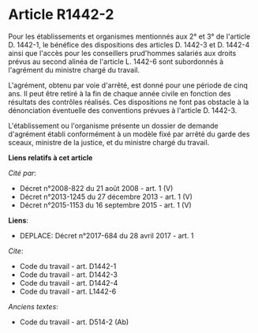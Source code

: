 # Article R1442-2

Pour les établissements et organismes mentionnés aux 2° et 3° de l'article D. 1442-1, le bénéfice des dispositions des
articles D. 1442-3 et D. 1442-4 ainsi que l'accès pour les conseillers prud'hommes salariés aux droits prévus au second
alinéa de l'article L. 1442-6 sont subordonnés à l'agrément du ministre chargé du travail. 

L'agrément, obtenu par voie d'arrêté, est donné pour une période de cinq ans. Il peut être retiré à la fin de chaque année
civile en fonction des résultats des contrôles réalisés. Ces dispositions ne font pas obstacle à la dénonciation éventuelle
des conventions prévues à l'article D. 1442-3. 

L'établissement ou l'organisme présente un dossier de demande d'agrément établi conformément à un modèle fixé par arrêté du
garde des sceaux, ministre de la justice, et du ministre chargé du travail.

**Liens relatifs à cet article**

_Cité par_:

  - Décret n°2008-822 du 21 août 2008 - art. 1 (V)
  - Décret n°2013-1245 du 27 décembre 2013 - art. 1 (V)
  - Décret n°2015-1153 du 16 septembre 2015 - art. 1 (V)

**Liens**:

  - DEPLACE: Décret n°2017-684 du 28 avril 2017 - art. 1

_Cite_:

  - Code du travail - art. D1442-1
  - Code du travail - art. D1442-3
  - Code du travail - art. D1442-4
  - Code du travail - art. L1442-6

_Anciens textes_:

  - Code du travail - art. D514-2 (Ab)
